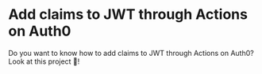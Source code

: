 # Add claims to JWT through Actions on Auth0

Do you want to know how to add claims to JWT through Actions on Auth0? Look at this project 👀!
